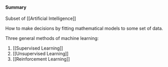 #### Summary
Subset of [[Artificial Intelligence]]

How to make decisions by fitting mathematical models to some set of data.

Three general methods of machine learning:
1) [[Supervised Learning]]
2) [[Unsupervised Learning]]
3) [[Reinforcement Learning]]